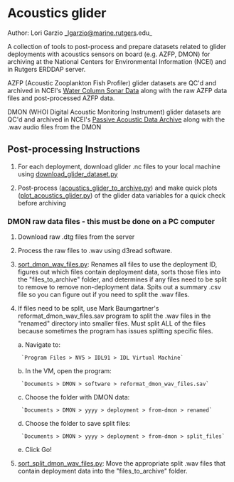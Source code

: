 # Acoustics glider

Author: Lori Garzio _lgarzio@marine.rutgers.edu_

A collection of tools to post-process and prepare datasets related to glider deployments with acoustics sensors on board (e.g. AZFP, DMON) for archiving at the National Centers for Environmental Information (NCEI) and in Rutgers ERDDAP server.

AZFP (Acoustic Zooplankton Fish Profiler) glider datasets are QC'd and archived in NCEI's [Water Column Sonar Data](https://www.ncei.noaa.gov/products/water-column-sonar-data) along with the raw AZFP data files and post-processed AZFP data.

DMON (WHOI Digital Acoustic Monitoring Instrument) glider datasets are QC'd and archived in NCEI's [Passive Acoustic Data Archive](https://www.ncei.noaa.gov/products/passive-acoustic-data) along with the .wav audio files from the DMON

## Post-processing Instructions

1. For each deployment, download glider .nc files to your local machine using [download_glider_dataset.py](https://github.com/rucool/dataset_archiving/blob/master/download_glider_dataset.py)

2. Post-process ([acoustics_glider_to_archive.py](https://github.com/rucool/dataset_archiving/blob/master/acoustics_glider/acoustics_glider_to_archive.py)) and make quick plots ([plot_acoustics_glider.py](https://github.com/rucool/dataset_archiving/blob/master/acoustics_glider/plot_acoustics_glider.py)) of the glider data variables for a quick check before archiving

### DMON raw data files - this must be done on a PC computer

1. Download raw .dtg files from the server

2. Process the raw files to .wav using d3read software.

3. [sort_dmon_wav_files.py](https://github.com/rucool/dataset_archiving/blob/master/acoustics_glider/sort_dmon_wav_files.py): Renames all files to use the deployment ID, figures out which files contain deployment data, sorts those files into the "files_to_archive" folder, and determines if any files need to be split to remove to remove non-deployment data. Spits out a summary .csv file so you can figure out if you need to split the .wav files.

4. If files need to be split, use Mark Baumgartner's reformat_dmon_wav_files.sav program to split the .wav files in the "renamed" directory into smaller files. Must split ALL of the files because sometimes the program has issues splitting specific files. 

    a. Navigate to:
	
        `Program Files > NV5 > IDL91 > IDL Virtual Machine`
		
    b. In the VM, open the program: 
	
        `Documents > DMON > software > reformat_dmon_wav_files.sav`
		
    c. Choose the folder with DMON data: 
	
        `Documents > DMON > yyyy > deployment > from-dmon > renamed`
		
    d. Choose the folder to save split files: 
	
        `Documents > DMON > yyyy > deployment > from-dmon > split_files`
		
    e. Click Go!

5. [sort_split_dmon_wav_files.py](https://github.com/rucool/dataset_archiving/blob/master/acoustics_glider/sort_split_dmon_wav_files.py): Move the appropriate split .wav files that contain deployment data into the "files_to_archive" folder.